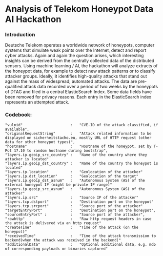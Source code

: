 # Analysis of Telekom Honeypot Data AI Hackathon

### Introduction

Deutsche Telekom operates a worldwide network of honeypots, computer systems that simulate weak points over the Internet, detect and report cyber attacks. Again and again the question arises, which interesting insights can be derived from the centrally collected data of the distributed sensors. Using machine learning / AI, the hackathon will analyze extracts of the honeypot data, for example to detect new attack patterns or to classify attacker groups. Ideally, it identifies high-quality attacks that stand out against the mass of widespread, automated attacks. The data are pre-qualified attack data recorded over a period of two weeks by the honeypots of DTAG and filed in a central ElasticSearch Index. Some data fields have been removed for privacy reasons. Each entry in the ElasticSearch index represents an attempted attack.

### Codebook:
    
    "vulnid"                      :   "CVE-ID of the attack classified, if available",
    "originalRequestString"       :   "Attack related information to be displayed on sicherheitstacho.eu, mostly URL of HTTP request (other data for other honeypot types)",
    "hostname"                    :   "Hostname of the honeypot, set by T-Pot 17.10 to random hostname during bootstrap",  
    "layers.ip.geoip_src_country" :   "Name of the country where they attacker is located"
    "layers.ip.geoip_dst_country" :   "Name of the country the honeypot is located"
    "layers.ip.location"          :   "Geolocation of the attacker"
    "layers.ip.dst_location"      :   "Geolocation of the target"
    "layers.ip.geoip_dst_asnum"   :   "Autonomous System (AS) of the external honeypot IP (might be private IP range)"
    "layers.ip.geoip_src_asnum"   :   "Autonomous System (AS) of the attacker" 
    "layers.ip.src"               :   "Source IP of the attacker"
    "layers.tcp.dstport"          :   "Destination port on the honeypot"
    "layers.tcp.srcport"          :   "Source port of the attacker"
    "targetEntryPort"             :   "Destination port on the honeypot",
    "sourceEntryPort" :           :   "Source port of the attacker",
    "rawhttp"                     :   "Raw http request headers in case the attack is delivered via an http request"
    "createTime"                  :   "Time of the attack (on the honeypot)"
    "receivedTime"                :   "Time of the attack transmission to backend(when the attack was received in the backend)"
    "additionalData"              :   "Optional additional data, e.g. md5 of corresponding payloads or binaries captured"
    